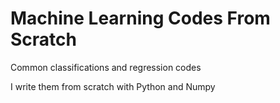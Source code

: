# Machine Learning Codes From Scratch
Common classifications and regression codes

I write them from scratch with Python and Numpy
